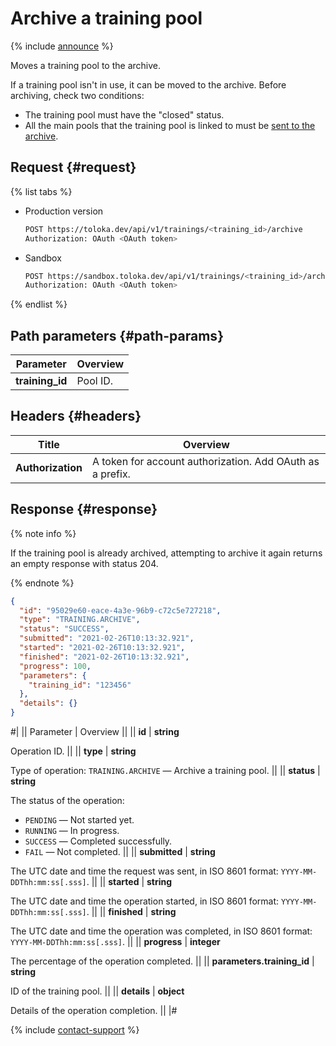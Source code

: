 # Archive a training pool

{% include [announce](../_includes/announce.md) %}

Moves a training pool to the archive.

If a training pool isn't in use, it can be moved to the archive. Before archiving, check two conditions:

- The training pool must have the "closed" status.
- All the main pools that the training pool is linked to must be [sent to the archive](archive-pool.md).

## Request {#request}

{% list tabs %}

- Production version

    ```bash
    POST https://toloka.dev/api/v1/trainings/<training_id>/archive
    Authorization: OAuth <OAuth token>
    ```

- Sandbox

    ```bash
    POST https://sandbox.toloka.dev/api/v1/trainings/<training_id>/archive
    Authorization: OAuth <OAuth token>
    ```

{% endlist %}

## Path parameters {#path-params}

Parameter | Overview
----- | -----
**training_id** | Pool ID.

## Headers {#headers}

Title | Overview
----- | -----
**Authorization** | A token for account authorization. Add OAuth as a prefix.

## Response {#response}

{% note info %}

If the training pool is already archived, attempting to archive it again returns an empty response with status 204.

{% endnote %}

```json
{
  "id": "95029e60-eace-4a3e-96b9-c72c5e727218",
  "type": "TRAINING.ARCHIVE",
  "status": "SUCCESS",
  "submitted": "2021-02-26T10:13:32.921",
  "started": "2021-02-26T10:13:32.921",
  "finished": "2021-02-26T10:13:32.921",
  "progress": 100,
  "parameters": {
    "training_id": "123456"
  },
  "details": {}
}
```

#|
|| Parameter | Overview ||
|| **id** | **string**

Operation ID. ||
|| **type** | **string**

Type of operation: `TRAINING.ARCHIVE` — Archive a training pool. ||
|| **status** | **string**

The status of the operation:

- `PENDING` — Not started yet.
- `RUNNING` — In progress.
- `SUCCESS` — Completed successfully.
- `FAIL` — Not completed. ||
|| **submitted** | **string**

The UTC date and time the request was sent, in ISO 8601 format: `YYYY-MM-DDThh:mm:ss[.sss]`. ||
|| **started** | **string**

The UTC date and time the operation started, in ISO 8601 format: `YYYY-MM-DDThh:mm:ss[.sss]`. ||
|| **finished** | **string**

The UTC date and time the operation was completed, in ISO 8601 format: `YYYY-MM-DDThh:mm:ss[.sss]`. ||
|| **progress** | **integer**

The percentage of the operation completed. ||
|| **parameters.training_id** | **string**

ID of the training pool. ||
|| **details** | **object**

Details of the operation completion. ||
|#

{% include [contact-support](../_includes/contact-support.md) %}